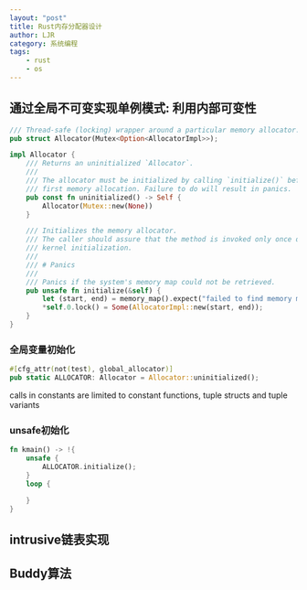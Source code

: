 ```yaml
---
layout: "post"
title: Rust内存分配器设计
author: LJR
category: 系统编程
tags:
    - rust
    - os
---
```



## 通过全局不可变实现单例模式: 利用内部可变性

```rust
/// Thread-safe (locking) wrapper around a particular memory allocator.
pub struct Allocator(Mutex<Option<AllocatorImpl>>);

impl Allocator {
    /// Returns an uninitialized `Allocator`.
    ///
    /// The allocator must be initialized by calling `initialize()` before the
    /// first memory allocation. Failure to do will result in panics.
    pub const fn uninitialized() -> Self {
        Allocator(Mutex::new(None))
    }

    /// Initializes the memory allocator.
    /// The caller should assure that the method is invoked only once during the
    /// kernel initialization.
    ///
    /// # Panics
    ///
    /// Panics if the system's memory map could not be retrieved.
    pub unsafe fn initialize(&self) {
        let (start, end) = memory_map().expect("failed to find memory map");
        *self.0.lock() = Some(AllocatorImpl::new(start, end));
    }
}
```

### 全局变量初始化


```rust
#[cfg_attr(not(test), global_allocator)]
pub static ALLOCATOR: Allocator = Allocator::uninitialized();
```

<!-- TODO: 全局变量初始化代码是什么时候调用的 -->
calls in constants are limited to constant functions, tuple structs and tuple variants

### unsafe初始化

```rust
fn kmain() -> !{
    unsafe {
        ALLOCATOR.initialize();
    }
    loop {

    }
}
```

## intrusive链表实现

## Buddy算法
